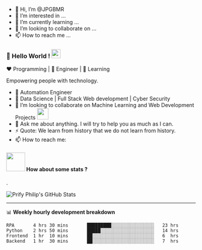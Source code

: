 - 👋 Hi, I’m @JPGBMR
- 👀 I’m interested in ...
- 🌱 I’m currently learning ...
- 💞️ I’m looking to collaborate on ...
- 📫 How to reach me ...

<!---
JPGBMR/JPGBMR is a ✨ special ✨ repository because its `README.md` (this file) appears on your GitHub profile.
You can click the Preview link to take a look at your changes.
--->


### 👋 Hello World !  <img src="https://github.com/TheDudeThatCode/TheDudeThatCode/blob/master/Assets/Earth.gif" width="24px">
  
:heart: Programming | :black_heart: Engineer | :blue_heart: Learning
  
Empowering people with technology. 
- 🤖 Automation Engineer
- 🌱 Data Science | Full Stack Web development | Cyber Security
- 👯 I’m looking to collaborate on Machine Learning and Web Development Projects <img src="https://media.giphy.com/media/WUlplcMpOCEmTGBtBW/giphy.gif" width="30">
- 💬 Ask me about anything. I will try to help you as much as I can.
- ⚡ Quote: We learn from history that we do not learn from history.
- 📫 How to reach me:

#### <img src="https://media.giphy.com/media/VgCDAzcKvsR6OM0uWg/giphy.gif" width="50"> How about some stats ?
  
.    
   
![Prify Philip's GitHub Stats](https://github-readme-stats.vercel.app/api?username=jpgmbr&hide=["stars"]&show_icons=true)

-------

📊 **Weekly hourly development breakdown**
<!--START_SECTION:waka-->
```text
RPA       4 hrs 30 mins       █████████░░░░░░░░░░░░░░░░   23 hrs
Python    2 hrs 50 mins       █████░░░░░░░░░░░░░░░░░░░░   14 hrs 
Frontend  1 hr  10 mins       ██░░░░░░░░░░░░░░░░░░░░░░░   6  hrs 
Backend   1 hr  30 mins       ██░░░░░░░░░░░░░░░░░░░░░░░   7  hrs 

